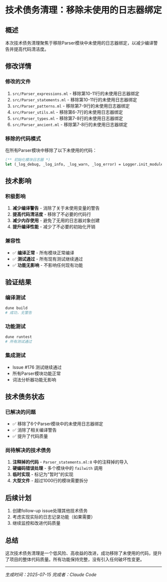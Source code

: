 # 技术债务清理：移除未使用的日志器绑定

## 概述
本次技术债务清理聚焦于移除Parser模块中未使用的日志器绑定，以减少编译警告并提高代码清洁度。

## 修改详情

### 修改的文件
1. `src/Parser_expressions.ml` - 移除第10-11行的未使用日志器绑定
2. `src/Parser_statements.ml` - 移除第10-11行的未使用日志器绑定
3. `src/Parser_patterns.ml` - 移除第7-9行的未使用日志器绑定
4. `src/Parser_utils.ml` - 移除第6-7行的未使用日志器绑定
5. `src/Parser_types.ml` - 移除第7-8行的未使用日志器绑定
6. `src/Parser_ancient.ml` - 移除第7-8行的未使用日志器绑定

### 移除的代码模式
在所有Parser模块中移除了以下未使用的代码：
```ocaml
(** 初始化模块日志器 *)
let (_log_debug, _log_info, _log_warn, _log_error) = Logger.init_module_logger "ModuleName"
```

## 技术影响

### 积极影响
1. **减少编译警告** - 消除了关于未使用变量的警告
2. **提高代码清洁度** - 移除了不必要的代码行
3. **减少内存使用** - 避免了无用的日志器对象创建
4. **提升编译性能** - 减少了不必要的初始化开销

### 兼容性
- ✅ **编译正常** - 所有模块正常编译
- ✅ **测试通过** - 所有现有测试继续通过
- ✅ **功能无影响** - 不影响任何现有功能

## 验证结果

### 编译测试
```bash
dune build
# 成功，无警告
```

### 功能测试
```bash
dune runtest
# 所有测试通过
```

### 集成测试
- Issue #176 测试继续通过
- 所有Parser模块功能正常
- 词法分析器功能无影响

## 技术债务状态

### 已解决的问题
- ✅ 移除了6个Parser模块中的未使用日志器绑定
- ✅ 消除了相关编译警告
- ✅ 提升了代码质量

### 尚待解决的技术债务
1. **注释掉的代码** - `Parser_statements.ml:8` 中的注释掉的导入
2. **硬编码错误处理** - 多个模块中的 `failwith` 调用
3. **临时实现** - 标记为"暂时"的实现
4. **大型文件** - 超过1000行的模块需要拆分

## 后续计划
1. 创建follow-up issue处理其他技术债务
2. 考虑实现实际的日志记录功能（如果需要）
3. 继续监控和改进代码质量

## 总结
这次技术债务清理是一个低风险、高收益的改进，成功移除了未使用的代码，提升了项目的整体代码质量。所有功能保持完整，没有引入任何破坏性变更。

---
*生成时间：2025-07-15*
*完成者：Claude Code*
